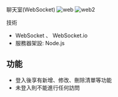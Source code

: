 聊天室(WebSocket)
![web](https://github.com/PengYuan-Chen/chatroom/assets/56713107/a4f118e7-21ef-4019-8957-da32a227994a)
![web2](https://github.com/PengYuan-Chen/chatroom/assets/56713107/a5097700-1c1f-4c0d-b655-9eb47db4d32c)

技術
- WebSocket 、 WebSocket.io
- 服務器架設: Node.js

功能
- 
- 登入後享有新增、修改、刪除清單等功能
- 未登入則不能進行任何訪問
 
